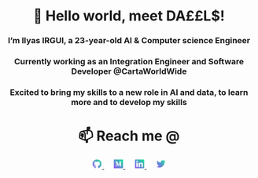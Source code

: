 
<h1 align="center">👋 Hello world, meet DA££L$!</h1>

<h3 align="center"> I’m Ilyas IRGUI, a 23-year-old AI & Computer science Engineer</h3>
<h3 align="center"> Currently working as an Integration Engineer and Software Developer @CartaWorldWide</h3>
<h3 align="center"> Excited to bring my skills to a new role in AI and data, to learn more and to develop my skills</h3>

<h1 align="center"> 📫 Reach me @</h1>

<div align="center">
    <a href="https://github.com/Daeels">
        <img src="https://github.com/Daeels/Daeels/blob/main/icons/github.png" width="4%"/>
    </a>
    <img src="https://github.com/Daeels/Daeels/blob/main/icons/transparent.png" width="3%"/>
    <a href="mailto:ilyasirgui@gmail.com">
        <img src="https://github.com/Daeels/Daeels/blob/main/icons/medium.png" width="4%" />
    </a>
    <img src="https://github.com/Daeels/Daeels/blob/main/icons/transparent.png" width="3%"/>
    <a href="https://www.linkedin.com/in/ilyas-irgui-911352198/">
      <img src="https://github.com/Daeels/Daeels/blob/main/icons/linkedin.png" width="4%"/>
    </a>
    <img src="https://github.com/Daeels/Daeels/blob/main/icons/transparent.png" width="3%"/>
    <a href="https://twitter.com/IrguiI">
        <img src="https://github.com/Daeels/Daeels/blob/main/icons/twitter.png" width="4%"/>
    </a>
</div>

<!--
**Daeels/Daeels** is a ✨ _special_ ✨ repository because its `README.md` (this file) appears on your GitHub profile.

Here are some ideas to get you started:

- 🔭 I’m currently working on ...
- 🌱 I’m currently learning ...
- 👯 I’m looking to collaborate on ...
- 🤔 I’m looking for help with ...
- 💬 Ask me about ...
- 📫 How to reach me: ...
- 😄 Pronouns: ...
- ⚡ Fun fact: ...
-->
